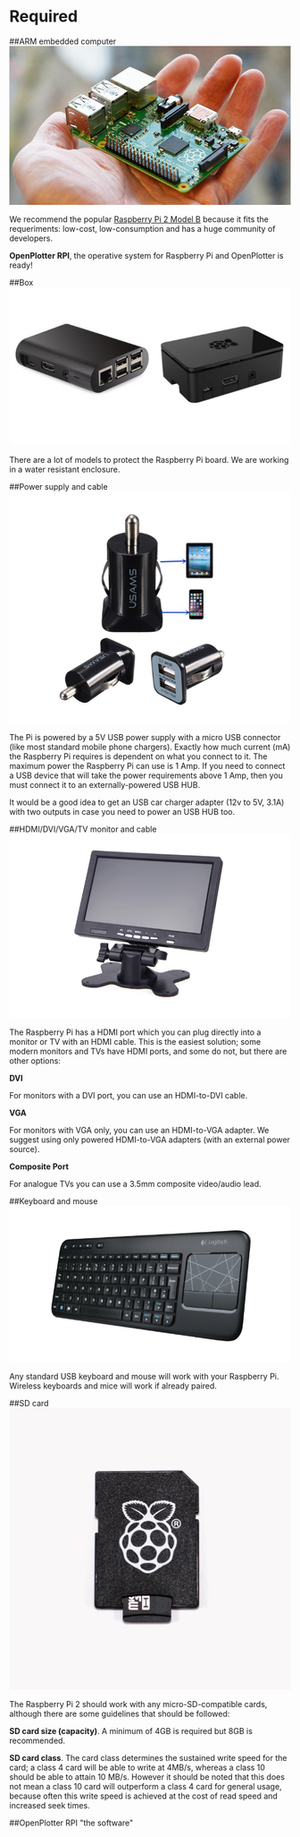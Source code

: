 # Required

##ARM embedded computer
![](rpi2.jpg)

We recommend the popular [Raspberry Pi 2 Model B](https://www.raspberrypi.org/products/raspberry-pi-2-model-b/) because it fits the requeriments: low-cost, low-consumption and has a huge community of developers.

**OpenPlotter RPI**,  the operative system for Raspberry Pi and OpenPlotter is ready!

##Box
![](box.png)

There are a lot of models to protect the Raspberry Pi board. 
We are working in a water resistant enclosure.

##Power supply and cable
![](power.png)

The Pi is powered by a 5V USB power supply with a micro USB connector (like most standard mobile phone chargers). Exactly how much current (mA) the Raspberry Pi requires is dependent on what you connect to it. The maximum power the Raspberry Pi can use is 1 Amp. If you need to connect a USB device that will take the power requirements above 1 Amp, then you must connect it to an externally-powered USB HUB.

It would be a good idea to get an USB car charger adapter (12v to 5V, 3.1A) with two outputs in case you need to power an USB HUB too.

##HDMI/DVI/VGA/TV monitor and cable
![](hdmi.png)

The Raspberry Pi has a HDMI port which you can plug directly into a monitor or TV with an HDMI cable. This is the easiest solution; some modern monitors and TVs have HDMI ports, and some do not, but there are other options:

**DVI**

For monitors with a DVI port, you can use an HDMI-to-DVI cable.

**VGA**

For monitors with VGA only, you can use an HDMI-to-VGA adapter. We suggest using only powered HDMI-to-VGA adapters (with an external power source).

**Composite Port**

For analogue TVs you can use  a 3.5mm composite video/audio lead.

##Keyboard and mouse
![](keyboard.png)

Any standard USB keyboard and mouse will work with your Raspberry Pi. Wireless keyboards and mice will work if already paired.

##SD card
![](sd.png)

The Raspberry Pi 2 should work with any micro-SD-compatible cards, although there are some guidelines that should be followed:

**SD card size (capacity)**. A minimum of 4GB is required but 8GB is recommended.

**SD card class**. The card class determines the sustained write speed for the card; a class 4 card will be able to write at 4MB/s, whereas a class 10 should be able to attain 10 MB/s. However it should be noted that this does not mean a class 10 card will outperform a class 4 card for general usage, because often this write speed is achieved at the cost of read speed and increased seek times.

##OpenPlotter RPI "the software"
